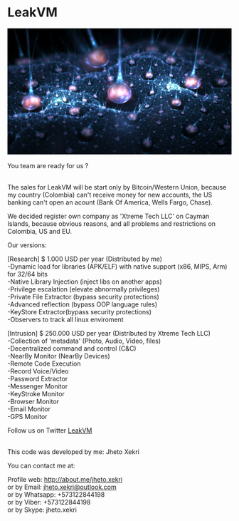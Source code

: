 LeakVM
======

![LeakVM](LeakVM.jpg)

You team are ready for us ?<br><br>

The sales for LeakVM will be start only by Bitcoin/Western Union, because my country (Colombia) can't receive money for new accounts, the US banking can't open an acount (Bank Of America, Wells Fargo, Chase).<br>

We decided register own company as 'Xtreme Tech LLC' on Cayman Islands, because obvious reasons, and all problems and restrictions on Colombia, US and EU. 

Our versions:<br>

[Research] $ 1.000 USD per year (Distributed by me)<br>
-Dynamic load for libraries (APK/ELF) with native support (x86, MIPS, Arm) for 32/64 bits<br>
-Native Library Injection (inject libs on another apps)<br>
-Privilege escalation (elevate abnormally privileges)<br>
-Private File Extractor (bypass security protections)<br>
-Advanced reflection (bypass OOP language rules)<br>
-KeyStore Extractor(bypass security protections)<br>
-Observers to track all linux enviroment<br>

[Intrusion] $ 250.000 USD per year (Distributed by Xtreme Tech LLC)<br>
-Collection of 'metadata' (Photo, Audio, Video, files)<br>
-Decentralized command and control (C&C)<br>
-NearBy Monitor (NearBy Devices)<br>
-Remote Code Execution<br>
-Record Voice/Video<br>
-Password Extractor<br>
-Messenger Monitor<br>
-KeyStroke Monitor<br>
-Browser Monitor<br>
-Email Monitor<br>
-GPS Monitor<br>

Follow us on Twitter [LeakVM](https://twitter.com/search?q=%23LeakVM&src=typd)<br><br>

This code was developed by me: Jheto Xekri<br>

You can contact me at:<br>

Profile web: http://about.me/jheto.xekri<br>
or by Email: jheto.xekri@outlook.com<br>
or by Whatsapp: +573122844198<br>
or by Viber: +573122844198<br>
or by Skype: jheto.xekri<br>
